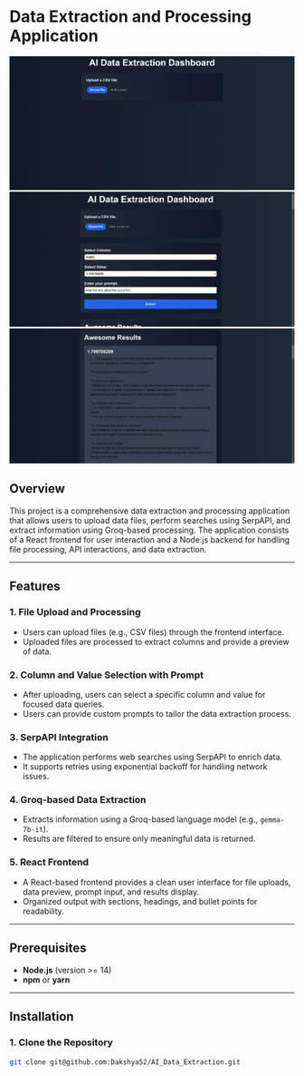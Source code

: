 # Data Extraction and Processing Application

![AI Data Extraction Dashboard](./images/image.png)
![AI Data Extraction Dashboard](./images/image2.png)
![AI Data Extraction Dashboard](./images/image3.png)

## Overview

This project is a comprehensive data extraction and processing application that allows users to upload data files, perform searches using SerpAPI, and extract information using Groq-based processing. The application consists of a React frontend for user interaction and a Node.js backend for handling file processing, API interactions, and data extraction.

---

## Features

### 1. File Upload and Processing
- Users can upload files (e.g., CSV files) through the frontend interface.
- Uploaded files are processed to extract columns and provide a preview of data.

### 2. Column and Value Selection with Prompt
- After uploading, users can select a specific column and value for focused data queries.
- Users can provide custom prompts to tailor the data extraction process.

### 3. SerpAPI Integration
- The application performs web searches using SerpAPI to enrich data.
- It supports retries using exponential backoff for handling network issues.

### 4. Groq-based Data Extraction
- Extracts information using a Groq-based language model (e.g., `gemma-7b-it`).
- Results are filtered to ensure only meaningful data is returned.

### 5. React Frontend
- A React-based frontend provides a clean user interface for file uploads, data preview, prompt input, and results display.
- Organized output with sections, headings, and bullet points for readability.

---

## Prerequisites
- **Node.js** (version >= 14)
- **npm** or **yarn**

---

## Installation

### 1. Clone the Repository

```bash
git clone git@github.com:Dakshya52/AI_Data_Extraction.git
